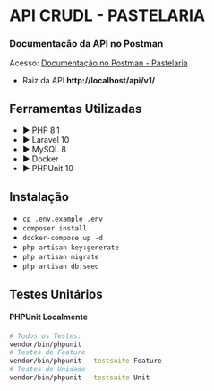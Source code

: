 # API CRUDL - PASTELARIA
### Documentação da API no Postman <a name="postman-documentation"></a>

Acesso: [Documentação no Postman - Pastelaria](https://documenter.getpostman.com/view/20890833/2s93sjVUjZ)
- Raiz da API **http://localhost/api/v1/**

## Ferramentas Utilizadas <a name="tech-specification"></a>

- ▶ PHP 8.1
- ▶ Laravel 10
- ▶ MySQL 8
- ▶ Docker
- ▶ PHPUnit 10 

## Instalação <a name="installation"></a>

- `cp .env.example .env`
- `composer install`
- `docker-compose up -d`
- `php artisan key:generate`
- `php artisan migrate`
- `php artisan db:seed`


## Testes Unitários <a name="unit-test"></a>

#### PHPUnit Localmente <a name="run-phpunit-in-local"></a>

```bash
# Todos os Testes:
vendor/bin/phpunit
# Testes de Feature
vendor/bin/phpunit --testsuite Feature
# Testes de Unidade
vendor/bin/phpunit --testsuite Unit
```

